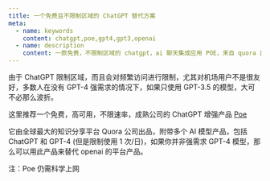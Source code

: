 ```yaml
---
title: 一个免费且不限制区域的 ChatGPT 替代方案
meta:
  - name: keywords
    content: chatgpt,poe,gpt4,gpt3,openai
  - name: description
    content: 一款免费，不限制区域的 chatgpt，ai 聊天集成应用 POE，来自 quora 出品。
---
```


由于 ChatGPT 限制区域，而且会对频繁访问进行限制，尤其对机场用户不是很友好，多数人在没有 GPT-4 强需求的情况下，如果只使用 GPT-3.5 的模型，大可不必那么波折。

这里推荐一个免费，高可用，不限速率，成熟公司的 ChatGPT 增强产品 [Poe](https://poe.com/)

它由全球最大的知识分享平台 Quora 公司出品，附带多个 AI 模型产品，包括 ChatGPT 和 GPT-4 (但是限制使用 1 次/日)，如果你并非强需求 GPT-4 模型，那么可以用此产品来替代 openai 的平台产品。

注：Poe 仍需科学上网

